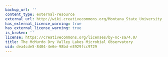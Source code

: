 ```yaml
---
backup_url: ''
content_type: external-resource
external_url: http://wiki.creativecommons.org/Montana_State_University_-_McMurdo_Dry_Valley_Lakes_Microbial_Observatory
has_external_licence_warning: true
has_external_license_warning: true
is_broken: ''
license: https://creativecommons.org/licenses/by-nc-sa/4.0/
title: The McMurdo Dry Valley Lakes Microbial Observatory
uid: dea4cde5-8404-4e6e-98bd-e3929fcc9729
---
```


